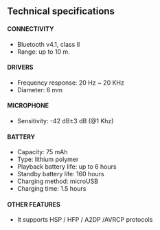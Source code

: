 ## Technical specifications

#### CONNECTIVITY
- Bluetooth v4.1, class II
- Range: up to 10 m.
 
#### DRIVERS
- Frequency response: 20 Hz ~ 20 KHz
- Diameter: 6 mm

#### MICROPHONE 
- Sensitivity: -42 dB±3 dB (@1 Khz)

#### BATTERY
- Capacity: 75 mAh
- Type: lithium polymer
- Playback battery life: up to 6 hours 
- Standby battery life: 160 hours 
- Charging method: microUSB
- Charging time: 1.5 hours

#### OTHER FEATURES
- It supports HSP / HFP / A2DP /AVRCP protocols

